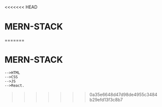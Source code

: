 <<<<<<< HEAD
# MERN-STACK 
   
=======
# MERN-STACK
    -->HTML 
    -->CSS
    -->JS
    -->React.
>>>>>>> 0a35e6648d47d98de4955c3484b29efd13f3c8b7
